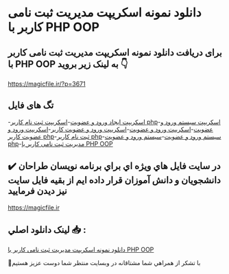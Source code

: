 # دانلود نمونه اسکریپت مدیریت ثبت نامی کاربر با PHP OOP

## برای دریافت دانلود نمونه اسکریپت مدیریت ثبت نامی کاربر با PHP OOP به لینک زیر بروید 👇

https://magicfile.ir/?p=3671

## تگ های فایل

-[اسکریپت ایجاد ورود و عضویت](https://magicfile.ir/product/%d9%86%d9%85%d9%88%d9%86%d9%87-%d8%a7%d8%b3%da%a9%d8%b1%db%8c%d9%be%d8%aa%d9%85%d8%af%db%8c%d8%b1%db%8c%d8%aa-%d8%ab%d8%a8%d8%aa-%d9%86%d8%a7%d9%85%db%8c-%da%a9%d8%a7%d8%b1%d8%a8%d8%b1-%d8%a8%d8%a7-php-oop/)-[اسکریپت ثبت نام کاربر php](https://magicfile.ir/product/%d9%86%d9%85%d9%88%d9%86%d9%87-%d8%a7%d8%b3%da%a9%d8%b1%db%8c%d9%be%d8%aa%d9%85%d8%af%db%8c%d8%b1%db%8c%d8%aa-%d8%ab%d8%a8%d8%aa-%d9%86%d8%a7%d9%85%db%8c-%da%a9%d8%a7%d8%b1%d8%a8%d8%b1-%d8%a8%d8%a7-php-oop/)-[اسکریپت سیستم ورود و عضویت](https://magicfile.ir/product/%d9%86%d9%85%d9%88%d9%86%d9%87-%d8%a7%d8%b3%da%a9%d8%b1%db%8c%d9%be%d8%aa%d9%85%d8%af%db%8c%d8%b1%db%8c%d8%aa-%d8%ab%d8%a8%d8%aa-%d9%86%d8%a7%d9%85%db%8c-%da%a9%d8%a7%d8%b1%d8%a8%d8%b1-%d8%a8%d8%a7-php-oop/)-[اسکریپت ورود و عضویت](https://magicfile.ir/product/%d9%86%d9%85%d9%88%d9%86%d9%87-%d8%a7%d8%b3%da%a9%d8%b1%db%8c%d9%be%d8%aa%d9%85%d8%af%db%8c%d8%b1%db%8c%d8%aa-%d8%ab%d8%a8%d8%aa-%d9%86%d8%a7%d9%85%db%8c-%da%a9%d8%a7%d8%b1%d8%a8%d8%b1-%d8%a8%d8%a7-php-oop/)-[اسکریپت ورود و عضویت کاربر](https://magicfile.ir/product/%d9%86%d9%85%d9%88%d9%86%d9%87-%d8%a7%d8%b3%da%a9%d8%b1%db%8c%d9%be%d8%aa%d9%85%d8%af%db%8c%d8%b1%db%8c%d8%aa-%d8%ab%d8%a8%d8%aa-%d9%86%d8%a7%d9%85%db%8c-%da%a9%d8%a7%d8%b1%d8%a8%d8%b1-%d8%a8%d8%a7-php-oop/)-[اسکریپت ورود و عضویت کاربر php](https://magicfile.ir/product/%d9%86%d9%85%d9%88%d9%86%d9%87-%d8%a7%d8%b3%da%a9%d8%b1%db%8c%d9%be%d8%aa%d9%85%d8%af%db%8c%d8%b1%db%8c%d8%aa-%d8%ab%d8%a8%d8%aa-%d9%86%d8%a7%d9%85%db%8c-%da%a9%d8%a7%d8%b1%d8%a8%d8%b1-%d8%a8%d8%a7-php-oop/)-[ثبت نام کاربر php](https://magicfile.ir/product/%d9%86%d9%85%d9%88%d9%86%d9%87-%d8%a7%d8%b3%da%a9%d8%b1%db%8c%d9%be%d8%aa%d9%85%d8%af%db%8c%d8%b1%db%8c%d8%aa-%d8%ab%d8%a8%d8%aa-%d9%86%d8%a7%d9%85%db%8c-%da%a9%d8%a7%d8%b1%d8%a8%d8%b1-%d8%a8%d8%a7-php-oop/)-[سیستم ورود و عضویت](https://magicfile.ir/product/%d9%86%d9%85%d9%88%d9%86%d9%87-%d8%a7%d8%b3%da%a9%d8%b1%db%8c%d9%be%d8%aa%d9%85%d8%af%db%8c%d8%b1%db%8c%d8%aa-%d8%ab%d8%a8%d8%aa-%d9%86%d8%a7%d9%85%db%8c-%da%a9%d8%a7%d8%b1%d8%a8%d8%b1-%d8%a8%d8%a7-php-oop/)-[سیستم ورود و عضویت php](https://magicfile.ir/product/%d9%86%d9%85%d9%88%d9%86%d9%87-%d8%a7%d8%b3%da%a9%d8%b1%db%8c%d9%be%d8%aa%d9%85%d8%af%db%8c%d8%b1%db%8c%d8%aa-%d8%ab%d8%a8%d8%aa-%d9%86%d8%a7%d9%85%db%8c-%da%a9%d8%a7%d8%b1%d8%a8%d8%b1-%d8%a8%d8%a7-php-oop/)-[مدیریت ثبت نامی کاربر با PHP OOP](https://magicfile.ir/product/%d9%86%d9%85%d9%88%d9%86%d9%87-%d8%a7%d8%b3%da%a9%d8%b1%db%8c%d9%be%d8%aa%d9%85%d8%af%db%8c%d8%b1%db%8c%d8%aa-%d8%ab%d8%a8%d8%aa-%d9%86%d8%a7%d9%85%db%8c-%da%a9%d8%a7%d8%b1%d8%a8%d8%b1-%d8%a8%d8%a7-php-oop/)

## ✔️ در سايت فايل هاي ويژه اي براي برنامه نويسان طراحان دانشجويان و دانش آموزان قرار داده ايم از بقيه فايل سايت نيز ديدن فرماييد

https://magicfile.ir


## لينک دانلود اصلي 📥 :

[دانلود نمونه اسکریپت مدیریت ثبت نامی کاربر با PHP OOP](https://magicfile.ir/product/%d9%86%d9%85%d9%88%d9%86%d9%87-%d8%a7%d8%b3%da%a9%d8%b1%db%8c%d9%be%d8%aa%d9%85%d8%af%db%8c%d8%b1%db%8c%d8%aa-%d8%ab%d8%a8%d8%aa-%d9%86%d8%a7%d9%85%db%8c-%da%a9%d8%a7%d8%b1%d8%a8%d8%b1-%d8%a8%d8%a7-php-oop/) 


🙏با تشکر از همراهي شما مشتاقانه در وبسایت منتظر شما دوست عزیز هستیم

